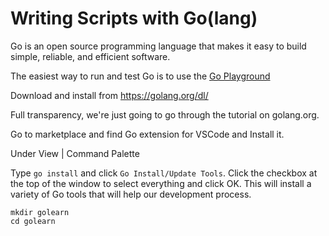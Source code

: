 # Writing Scripts with Go(lang)

Go is an open source programming language that makes it easy to build simple, reliable, and efficient software.


The easiest way to run and test Go is to use the [Go Playground](https://play.golang.org/p/MAohLsrz7JQ)

Download and install from https://golang.org/dl/ 

Full transparency, we're just going to go through the tutorial on golang.org.   

Go to marketplace and find Go extension for VSCode and Install it. 

Under View | Command Palette 

Type `go install` and click `Go Install/Update Tools`. Click the checkbox at the top of the window to select everything and click OK. This will install a variety of Go tools that will help our development process. 


```
mkdir golearn
cd golearn
```
